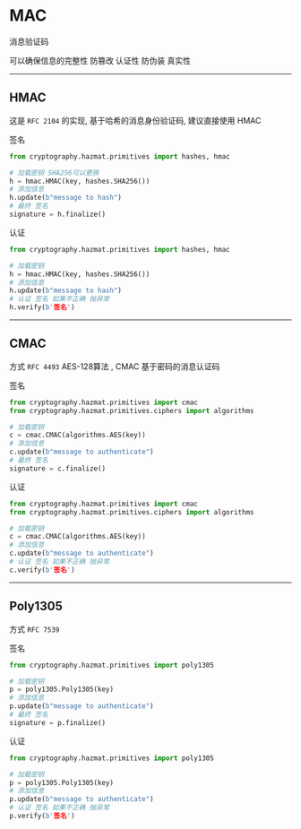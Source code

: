# MAC

消息验证码

可以确保信息的完整性 防篡改 认证性 防伪装 真实性


---
## HMAC

这是 `RFC 2104` 的实现, 基于哈希的消息身份验证码, 建议直接使用 HMAC

签名

```python
from cryptography.hazmat.primitives import hashes, hmac

# 加载密钥 SHA256可以更换
h = hmac.HMAC(key, hashes.SHA256())
# 添加信息
h.update(b"message to hash")
# 最终 签名
signature = h.finalize()
```

认证

```python
from cryptography.hazmat.primitives import hashes, hmac

# 加载密钥
h = hmac.HMAC(key, hashes.SHA256())
# 添加信息
h.update(b"message to hash")
# 认证 签名 如果不正确 抛异常
h.verify(b'签名')
```

---
## CMAC

方式 `RFC 4493` AES-128算法 , CMAC 基于密码的消息认证码

签名

```python
from cryptography.hazmat.primitives import cmac
from cryptography.hazmat.primitives.ciphers import algorithms

# 加载密钥
c = cmac.CMAC(algorithms.AES(key))
# 添加信息
c.update(b"message to authenticate")
# 最终 签名
signature = c.finalize()
```

认证

```python
from cryptography.hazmat.primitives import cmac
from cryptography.hazmat.primitives.ciphers import algorithms

# 加载密钥
c = cmac.CMAC(algorithms.AES(key))
# 添加信息
c.update(b"message to authenticate")
# 认证 签名 如果不正确 抛异常
c.verify(b'签名')
```

---
## Poly1305

方式 `RFC 7539`

签名

```python
from cryptography.hazmat.primitives import poly1305

# 加载密钥
p = poly1305.Poly1305(key)
# 添加信息
p.update(b"message to authenticate")
# 最终 签名
signature = p.finalize()
```

认证

```python
from cryptography.hazmat.primitives import poly1305

# 加载密钥
p = poly1305.Poly1305(key)
# 添加信息
p.update(b"message to authenticate")
# 认证 签名 如果不正确 抛异常
p.verify(b'签名')
```






